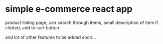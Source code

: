 # simple e-commerce react app

product listing page,
can search through items,
small description of item if clicked,
add to cart button

and lot of other features to be added soon...

